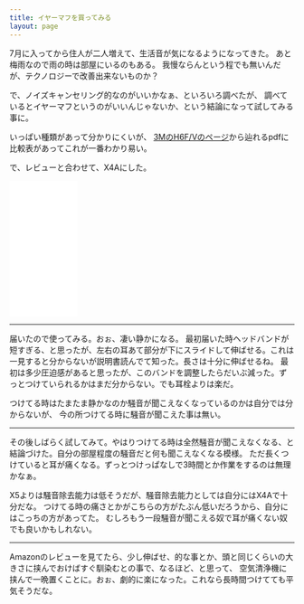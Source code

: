 ```yaml
---
title: イヤーマフを買ってみる
layout: page
---
```

7月に入ってから住人が二人増えて、生活音が気になるようになってきた。
あと梅雨なので雨の時は部屋にいるのもある。
我慢ならんという程でも無いんだが、テクノロジーで改善出来ないものか？

で、ノイズキャンセリング的なのがいいかなぁ、といろいろ調べたが、
調べているとイヤーマフというのがいいんじゃないか、という結論になって試してみる事に。

いっぱい種類があって分かりにくいが、
[3MのH6F/Vのページ](https://www.3mcompany.jp/3M/ja_JP/p/d/v000478623/)から辿れるpdfに比較表があってこれが一番わかり易い。

で、レビューと合わせて、X4Aにした。

<iframe style="width:120px;height:240px;" marginwidth="0" marginheight="0" scrolling="no" frameborder="0" src="//rcm-fe.amazon-adsystem.com/e/cm?lt1=_blank&bc1=000000&IS2=1&bg1=FFFFFF&fc1=000000&lc1=0000FF&t=karino203-22&language=en_US&o=9&p=8&l=as4&m=amazon&f=ifr&ref=as_ss_li_til&asins=B01BHF3YOA&linkId=6300c4af5b8df60aae9866ab67fc0efc"></iframe>

----

届いたので使ってみる。おぉ、凄い静かになる。
最初届いた時ヘッドバンドが短すぎる、と思ったが、左右の耳あて部分が下にスライドして伸ばせる。これは一見すると分からないが説明書読んでて知った。長さは十分に伸ばせるね。
最初は多少圧迫感があると思ったが、このバンドを調整したらだいぶ減った。ずっとつけていられるかはまだ分からない。でも耳栓よりは楽だ。

つけてる時はたまたま静かなのか騒音が聞こえなくなっているのかは自分では分からないが、
今の所つけてる時に騒音が聞こえた事は無い。

----

その後しばらく試してみて。やはりつけてる時は全然騒音が聞こえなくなる、と結論づけた。自分の部屋程度の騒音だと何も聞こえなくなる模様。
ただ長くつけていると耳が痛くなる。ずっとつけっぱなしで3時間とか作業をするのは無理かなぁ。

X5よりは騒音除去能力は低そうだが、騒音除去能力としては自分にはX4Aで十分だな。
つけてる時の痛さとかがこちらの方がたぶん低いだろうから、自分にはこっちの方があってた。
むしろもう一段騒音が聞こえる奴で耳が痛くない奴でも良いかもしれない。

----

Amazonのレビューを見てたら、少し伸ばせ、的な事とか、頭と同じくらいの大きさに挟んでおけばすぐ馴染むとの事で、なるほど、と思って、
空気清浄機に挟んで一晩置くことに。おぉ、劇的に楽になった。これなら長時間つけてても平気そうだな。